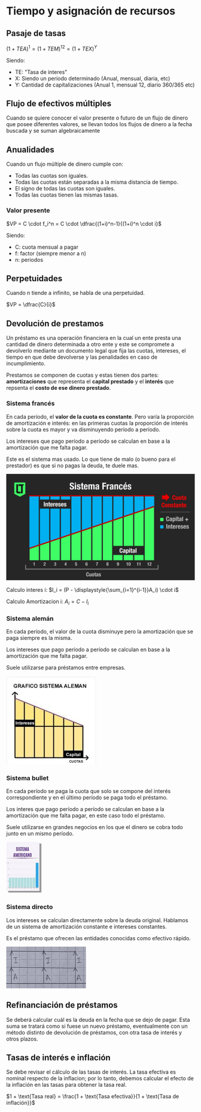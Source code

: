 # Tiempo y asignación de recursos

## Pasaje de tasas

$(1+TEA)^1 = (1+TEM)^{12} = (1+TEX)^Y$

Siendo:

- TE: "Tasa de interes"
- X: Siendo un periodo determinado (Anual, mensual, diaria, etc)
- Y: Cantidad de capitalizaciones (Anual 1, mensual 12, diario 360/365 etc)

## Flujo de efectivos múltiples

Cuando se quiere conocer el valor presente o futuro de un flujo de dinero que posee diferentes valores, se llevan todos los flujos de dinero a la fecha buscada y se suman algebraicamente

## Anualidades

Cuando un flujo múltiple de dinero cumple con:

- Todas las cuotas son iguales.
- Todas las cuotas están separadas a la misma distancia de tiempo.
- El signo de todas las cuotas son iguales.
- Todas las cuotas tienen las mismas tasas.

### Valor presente

$VP = C \cdot f_i^n = C \cdot \dfrac{(1+i)^n-1}{(1+i)^n \cdot i}$

Siendo:

- C: cuota mensual a pagar
- f: factor (siempre menor a n)
- n: periodos

## Perpetuidades

Cuando n tiende a infinito, se habla de una perpetuidad.

$VP = \dfrac{C}{i}$

## Devolución de prestamos

Un préstamo es una operación financiera en la cual un ente presta una cantidad de dinero determinada a otro ente y este se compromete a devolverlo mediante un documento legal que fija las cuotas, intereses, el tiempo en que debe devolverse y las penalidades en caso de incumplimiento.

Prestamos se componen de cuotas y estas tienen dos partes: **amortizaciones** que representa el **capital prestado** y el **interés** que repsenta el **costo de ese dinero prestado**.


### Sistema francés

En cada período, el **valor de la cuota es constante**. Pero varía la proporción de amortización e interés: en las primeras cuotas la proporción de interés sobre la cuota es mayor y va disminuyendo período a período. 

Los intereses que pago período a período se calculan en base a la amortización que me falta pagar.

Este es el sistema mas usado. Lo que tiene de malo (o bueno para  el prestador) es que si no pagas la deuda, te duele mas.

![Sistema francés. En la imagen "capital" = amortizacion](imagenes/sistema-frances.png)


Calculo interes i:
$I_i = (P - \displaystyle{\sum_{i=1}^{i-1}}A_i) \cdot i$

Calculo Amortizacion i:
$A_i = C - I_i$


### Sistema alemán

En cada período, el valor de la cuota disminuye pero la amortización que se paga siempre es la misma.

Los intereses que pago período a período se calculan en base a la amortización que me falta pagar.

Suele utilizarse para préstamos entre empresas.

![Sistema alemán](imagenes/sistema-aleman.png)

### Sistema bullet

En cada período se paga la cuota que solo se compone del interés correspondiente y en el último período se paga todo el préstamo.

Los interes que pago período a período se calculan en base a la amortización que me falta pagar, en este caso todo el préstamo.

Suele utilizarse en grandes negocios en los que el dinero se cobra todo junto en un mismo período.

![Sistema bullet](imagenes/sistema-bullet.png)

### Sistema directo

Los intereses se calculan directamente sobre la deuda original. Hablamos de un sistema de amortización constante e intereses constantes.

Es el préstamo que ofrecen las entidades conocidas como efectivo rápido.

![Sistema bullet](imagenes/sistema-directo.png)

## Refinanciación de préstamos

Se deberá calcular cuál es la deuda en la fecha que se dejo de pagar. Esta suma se tratará como si fuese un nuevo préstamo, eventualmente con un método distinto de devolución de préstamos, con otra tasa de interés y otros plazos.

## Tasas de interés e inflación

Se debe revisar el cálculo de las tasas de interés. La tasa efectiva es nominal respecto de la inflacion; por lo tanto, debemos calcular el efecto de la inflación en las tasas para obtener la tasa real.

$1 + \text{Tasa real} = \frac{1 + \text{Tasa efectiva}}{1 + \text{Tasa de inflación}}$ 


